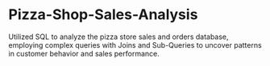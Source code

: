 # Pizza-Shop-Sales-Analysis
 Utilized SQL to analyze the pizza store sales and orders database, employing complex queries with Joins and Sub-Queries to
 uncover patterns in customer behavior and sales performance.
